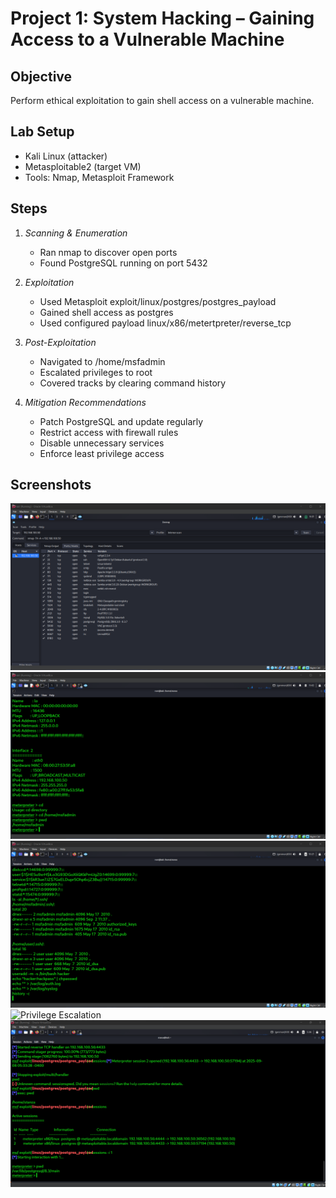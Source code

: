 # Project 1: System Hacking – Gaining Access to a Vulnerable Machine

## Objective
Perform ethical exploitation to gain shell access on a vulnerable machine.

## Lab Setup
- Kali Linux (attacker)
- Metasploitable2 (target VM)
- Tools: Nmap, Metasploit Framework

## Steps
1. *Scanning & Enumeration*
   - Ran nmap to discover open ports
   - Found PostgreSQL running on port 5432

2. *Exploitation*
   - Used Metasploit exploit/linux/postgres/postgres_payload
   - Gained shell access as postgres
   - Used configured payload linux/x86/metertpreter/reverse_tcp
 
3. *Post-Exploitation*
   - Navigated to /home/msfadmin
   - Escalated privileges to root
   - Covered tracks by clearing command history

4. *Mitigation Recommendations*
   - Patch PostgreSQL and update regularly
   - Restrict access with firewall rules
   - Disable unnecessary services
   - Enforce least privilege access

## Screenshots
![Port Scan](screenshots/scan_report.png)
![Shell](screenshots/shell.png)
![Post Exploitation](screenshots/post_exploitation.png)
![Privilege Escalation](screenshot/priviledge_escalation.png)
![Exploit](screenshots/exploit.png)

